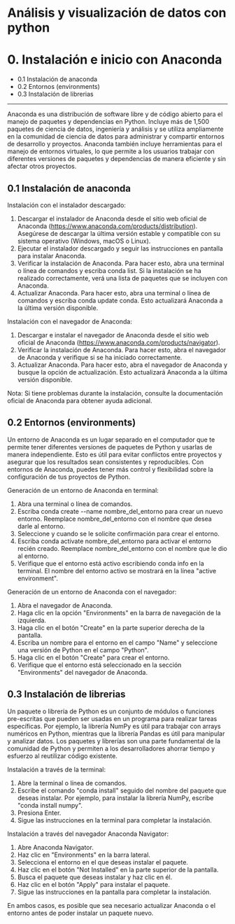 # Análisis y visualización de datos con python
# 0. Instalación e inicio con Anaconda

* 0.1 Instalación de anaconda
* 0.2 Entornos (environments)
* 0.3 Instalación de librerias

---

Anaconda es una distribución de software libre y de código abierto para el manejo de paquetes y dependencias en Python. Incluye más de 1,500 paquetes de ciencia de datos, ingeniería y análisis y se utiliza ampliamente en la comunidad de ciencia de datos para administrar y compartir entornos de desarrollo y proyectos. Anaconda también incluye herramientas para el manejo de entornos virtuales, lo que permite a los usuarios trabajar con diferentes versiones de paquetes y dependencias de manera eficiente y sin afectar otros proyectos.



## 0.1 Instalación de anaconda

Instalación con el instalador descargado:

1. Descargar el instalador de Anaconda desde el sitio web oficial de Anaconda (https://www.anaconda.com/products/distribution). Asegúrese de descargar la última versión estable y compatible con su sistema operativo (Windows, macOS o Linux).
2. Ejecutar el instalador descargado y seguir las instrucciones en pantalla para instalar Anaconda.
3. Verificar la instalación de Anaconda. Para hacer esto, abra una terminal o línea de comandos y escriba conda list. Si la instalación se ha realizado correctamente, verá una lista de paquetes que se incluyen con Anaconda.
4. Actualizar Anaconda. Para hacer esto, abra una terminal o línea de comandos y escriba conda update conda. Esto actualizará Anaconda a la última versión disponible.

Instalación con el navegador de Anaconda:
1. Descargar e instalar el navegador de Anaconda desde el sitio web oficial de Anaconda (https://www.anaconda.com/products/navigator).
2. Verificar la instalación de Anaconda. Para hacer esto, abra el navegador de Anaconda y verifique si se ha iniciado correctamente.
3. Actualizar Anaconda. Para hacer esto, abra el navegador de Anaconda y busque la opción de actualización. Esto actualizará Anaconda a la última versión disponible.

Nota: Si tiene problemas durante la instalación, consulte la documentación oficial de Anaconda para obtener ayuda adicional.



## 0.2 Entornos (environments)

Un entorno de Anaconda es un lugar separado en el computador que te permite tener diferentes versiones de paquetes de Python y usarlas de manera independiente. Esto es útil para evitar conflictos entre proyectos y asegurar que los resultados sean consistentes y reproducibles. Con entornos de Anaconda, puedes tener más control y flexibilidad sobre la configuración de tus proyectos de Python.

Generación de un entorno de Anaconda en terminal:
1. Abra una terminal o línea de comandos.
2. Escriba conda create --name nombre_del_entorno para crear un nuevo entorno. Reemplace nombre_del_entorno con el nombre que desea darle al entorno.
3. Seleccione y cuando se le solicite confirmación para crear el entorno.
4. Escriba conda activate nombre_del_entorno para activar el entorno recién creado. Reemplace nombre_del_entorno con el nombre que le dio al entorno.
5. Verifique que el entorno está activo escribiendo conda info en la terminal. El nombre del entorno activo se mostrará en la línea "active environment".

Generación de un entorno de Anaconda con el navegador:
1. Abra el navegador de Anaconda.
2. Haga clic en la opción "Environments" en la barra de navegación de la izquierda.
3. Haga clic en el botón "Create" en la parte superior derecha de la pantalla.
4. Escriba un nombre para el entorno en el campo "Name" y seleccione una versión de Python en el campo "Python".
5. Haga clic en el botón "Create" para crear el entorno.
6. Verifique que el entorno está seleccionado en la sección "Environments" del navegador de Anaconda.


## 0.3 Instalación de librerias

Un paquete o librería de Python es un conjunto de módulos o funciones pre-escritas que pueden ser usadas en un programa para realizar tareas específicas. Por ejemplo, la librería NumPy es útil para trabajar con arrays numéricos en Python, mientras que la librería Pandas es útil para manipular y analizar datos. Los paquetes y librerías son una parte fundamental de la comunidad de Python y permiten a los desarrolladores ahorrar tiempo y esfuerzo al reutilizar código existente.

Instalación a través de la terminal:

1. Abre la terminal o línea de comandos.
2. Escribe el comando "conda install" seguido del nombre del paquete que deseas instalar. Por ejemplo, para instalar la librería NumPy, escribe "conda install numpy".
3. Presiona Enter.
4. Sigue las instrucciones en la terminal para completar la instalación.

Instalación a través del navegador Anaconda Navigator:

1. Abre Anaconda Navigator.
2. Haz clic en "Environments" en la barra lateral.
3. Selecciona el entorno en el que deseas instalar el paquete.
4. Haz clic en el botón "Not Installed" en la parte superior de la pantalla.
5. Busca el paquete que deseas instalar y haz clic en él.
6. Haz clic en el botón "Apply" para instalar el paquete.
7. Sigue las instrucciones en la pantalla para completar la instalación.

En ambos casos, es posible que sea necesario actualizar Anaconda o el entorno antes de poder instalar un paquete nuevo.




